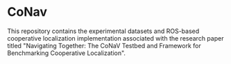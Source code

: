 # CoNav
This repository contains the experimental datasets and ROS-based cooperative localization implementation associated with the research paper titled "Navigating Together: The CoNaV Testbed and Framework for Benchmarking Cooperative Localization".
